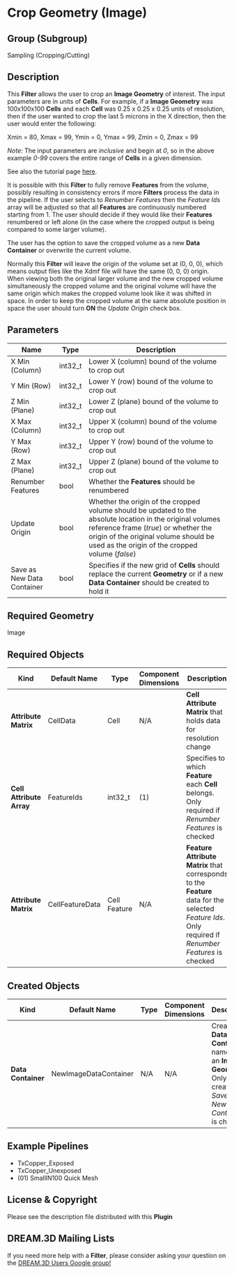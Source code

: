 # Crop Geometry (Image) #


## Group (Subgroup) ##

Sampling (Cropping/Cutting)

## Description ##

This **Filter** allows the user to crop an **Image Geometry** of interest.  The input parameters are in units of **Cells**.  For example, if a **Image Geometry** was 100x100x100 **Cells** and each **Cell** was 0.25 x 0.25 x 0.25 units of resolution, then if the user wanted to crop the last 5 microns in the X direction, then the user would enter the following:

Xmin = 80,
Xmax = 99,
Ymin = 0,
Ymax = 99,
Zmin = 0,
Zmax = 99

*Note:* The input parameters are _inclusive_ and begin at *0*, so in the above example *0-99* covers the entire range of **Cells** in a given dimension.

See also the tutorial page [here](tutorialcroppingdata.html).

It is possible with this **Filter** to fully remove **Features** from the volume, possibly resulting in consistency errors if more **Filters** process the data in the pipeline. If the user selects to _Renumber Features_ then the *Feature Ids* array will be adjusted so that all **Features** are continuously numbered starting from 1. The user should decide if they would like their **Features** renumbered or left alone (in the case where the cropped output is being compared to some larger volume).

The user has the option to save the cropped volume as a new **Data Container** or overwrite the current volume.

Normally this **Filter** will leave the origin of the volume set at (0, 0, 0), which means output files like the Xdmf file will have the same (0, 0, 0) origin. When viewing both the original larger volume and the new cropped volume simultaneously the cropped volume and the original volume will have the same origin which makes the cropped volume look like it was shifted in space. In order to keep the cropped volume at the same absolute position in space the user should turn **ON** the _Update Origin_ check box.

## Parameters ##

| Name | Type | Description |
|------|------|-------------|
| X Min (Column) | int32_t | Lower X (column) bound of the volume to crop out |
| Y Min (Row)| int32_t | Lower Y (row) bound of the volume to crop out |
| Z Min (Plane)| int32_t | Lower Z (plane) bound of the volume to crop out |
| X Max (Column)| int32_t | Upper X (column) bound of the volume to crop out |
| Y Max (Row)| int32_t | Upper Y (row) bound of the volume to crop out |
| Z Max (Plane)| int32_t | Upper Z (plane) bound of the volume to crop out |
| Renumber Features | bool | Whether the **Features** should be renumbered |
| Update Origin | bool | Whether the origin of the cropped volume should be updated to the absolute location in the original volumes reference frame (*true*) or whether the origin of the original volume should be used as the origin of the cropped volume (*false*) |
| Save as New Data Container | bool | Specifies if the new grid of **Cells** should replace the current **Geometry** or if a new **Data Container** should be created to hold it |

## Required Geometry ##

Image 

## Required Objects ##

| Kind | Default Name | Type | Component Dimensions | Description |
|------|--------------|------|----------------------|-------------|
| **Attribute Matrix** | CellData | Cell | N/A | **Cell Attribute Matrix** that holds data for resolution change |
| **Cell Attribute Array** | FeatureIds | int32_t | (1) | Specifies to which **Feature** each **Cell** belongs. Only required if _Renumber Features_ is checked |
| **Attribute Matrix** | CellFeatureData | Cell Feature | N/A | **Feature Attribute Matrix** that corresponds to the **Feature** data for the selected _Feature Ids_. Only required if _Renumber Features_ is checked |

## Created Objects ##

| Kind | Default Name | Type | Component Dimensions | Description |
|------|--------------|------|----------------------|-------------|
| **Data Container** | NewImageDataContainer | N/A | N/A | Created **Data Container** name with an **Image Geometry**. Only created if _Save as New Data Container_ is checked |

## Example Pipelines ##

+ TxCopper_Exposed
+ TxCopper_Unexposed
+ (01) SmallIN100 Quick Mesh

## License & Copyright ##

Please see the description file distributed with this **Plugin**

## DREAM.3D Mailing Lists ##

If you need more help with a **Filter**, please consider asking your question on the [DREAM.3D Users Google group!](https://groups.google.com/forum/?hl=en#!forum/dream3d-users)


